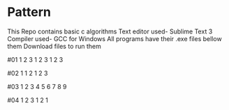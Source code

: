 # Pattern
This Repo contains basic c algorithms
Text editor used- Sublime Text 3
Compiler used- GCC for Windows
All programs have their .exe files bellow them
Download files to run them 


#01
1 2 3
1 2 3
1 2 3


#02
1
1 2
1 2 3 


#03
1 2 3
4 5 6 
7 8 9


#04
1 2 3 
1 2
1

